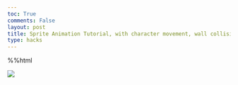```yaml
---
toc: True
comments: False
layout: post
title: Sprite Animation Tutorial, with character movement, wall collision
type: hacks
---
```


%%html

<body>
    <div>
        <canvas id="spriteContainer"> <!-- Within the base div is a canvas. An HTML canvas is used only for graphics. It allows the user to access some basic functions related to the image created on the canvas (including animation) -->
            <img id="dogSprite" src="https://tianbinliu.github.io/Personalblog3/images/spritesheet/dogSprites.png">
        </canvas>
    </div>
</body>

<script>
    window.addEventListener('load', function () {
        const canvas = document.getElementById('spriteContainer');
        const ctx = canvas.getContext('2d');
        const SPRITE_WIDTH = 160;
        const SPRITE_HEIGHT = 144;
        const SCALE_FACTOR = 2;
        const FRAME_LIMIT = 48;
        
        canvas.width = window.innerWidth/2;
        canvas.height = window.innerHeight/2;

        class Dog {
            constructor() {
                this.image = document.getElementById("dogSprite");
                this.spriteWidth = SPRITE_WIDTH;
                this.spriteHeight = SPRITE_HEIGHT;
                this.width = this.spriteWidth;
                this.height = this.spriteHeight;
                this.x = 0;
                this.y = 0;
                this.scale = 1;
                this.minFrame = 0;
                this.maxFrame = FRAME_LIMIT;
                this.frameX = 0;
                this.frameY = 0;
            }

            draw(context) {
                context.drawImage(
                    this.image,
                    this.frameX * this.spriteWidth,
                    this.frameY * this.spriteHeight,
                    this.spriteWidth,
                    this.spriteHeight,
                    this.x,
                    this.y,
                    this.width * this.scale,
                    this.height * this.scale
                );
            }

            update() {
                if (this.frameX < this.maxFrame) {
                    this.frameX++;
                } else {
                    this.frameX = 0;
                }
            }
        }

        const dog = new Dog();

dog.frameY = 1;
let currentdir = "null";
let pastdir = "null";
let bark = false;

addEventListener("keydown", function (event) {
    console.log(event.code)
    if (event.code == 'ArrowRight') {

    if(!bark){
          if(currentdir == "null" || currentdir=="right"){
            currentdir = "right";
            pastdir = "right";
            dog.frameY = 5;
            dog.x += 5;
          }
    }

    }
    if (event.code == 'ArrowLeft') {
    if(!bark){
        if(currentdir == "null" || currentdir=="left"){
        currentdir = "left";
        pastdir="left";
        dog.frameY = 2;
        dog.x -= 5;
        }
    }

    }
    if (event.code == 'ArrowDown') {
        if(!bark){
        if(pastdir=="right"){
            if(currentdir=="null"){
                dog.frameY = 5;
            }
        }
        else if(pastdir=="left"){
            if(currentdir=="null"){
                dog.frameY = 2;
            }
        }
        dog.y+=5;
        console.log(dog.y);
        }

    }
    if (event.code == 'ArrowUp') {
        if(!bark){
        if(pastdir=="right"){
            if(currentdir=="null"){
                dog.frameY = 5;
            }
        }
        else if(pastdir=="left"){
            if(currentdir=="null"){
                dog.frameY = 2;
            }
        }
        dog.y-=5;
        console.log(dog.y);
        }
    }
    if(event.code=='Space'){
        bark=true;
        if(dog.frameY==3 || dog.frameY==5){
            dog.frameY = 4;
        }
        else if(dog.frameY==0 || dog.frameY==2){
            dog.frameY = 1;
        }
    };
})

addEventListener("keyup", function (event) {
    if (event.code == 'ArrowRight') {
        if(!bark){
        if(currentdir=="right"){
            currentdir="null";
            dog.frameY=3;
        }
        }

    };
    if (event.code == 'ArrowLeft') {
        if(!bark){
            if(currentdir=="left"){
            currentdir="null";
            dog.frameY=0;
        }  
        }

    };
    if (event.code == 'ArrowDown') {
        if(!bark){
        if(currentdir=="null"){
        if(dog.frameY==5){
            dog.frameY=3;
        }
        else if(dog.frameY=2){
            dog.frameY=0;
        }
        }
        }


    };
    if (event.code == 'ArrowUp') {
        if(!bark){
        if(currentdir=="null"){
        if(dog.frameY==5){
            dog.frameY=3;
        }
        else if(dog.frameY=2){
            dog.frameY=0;
        }
        } 
        }
    }
    if(event.code=='Space'){
        bark=false;
        if(dog.frameY == 4){
            dog.frameY = 3;
        }
        else if(dog.frameY == 1){
            dog.frameY = 0;
        }
    };
})
addEventListener("click", function (event) {
    // This code will be executed when a mouse click occurs
    // You can access event properties like event.clientX and event.clientY
    // to get the mouse's X and Y coordinates
    // Example:
    console.log("Mouse click at X: " + event.clientX + ", Y: " + event.clientY);

    // You can add your mouse click logic here
});


        function animate() {
            ctx.clearRect(0, 0, canvas.width, canvas.height);
            dog.draw(ctx);
            dog.update();
            requestAnimationFrame(animate);
        }

        animate();
    });
</script>
